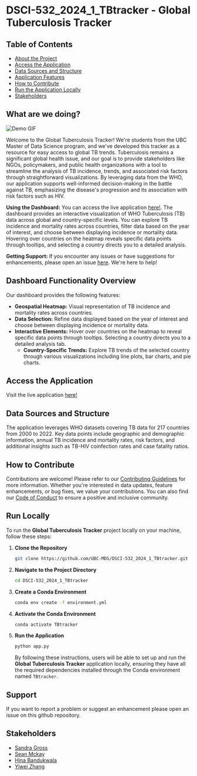 # DSCI-532_2024_1_TBtracker - Global Tuberculosis Tracker

## Table of Contents

- [About the Project](#what-are-we-doing)
- [Access the Application](#access-the-application)
- [Data Sources and Structure](#data-sources-and-structure)
- [Application Features](#dashboard-functionality-overview)
- [How to Contribute](#how-to-contribute)
- [Run the Application Locally](#run-locally)
- [Stakeholders](#stakeholders)

## What are we doing?

![Demo GIF](https://github.com/UBC-MDS/DSCI-532_2024_1_TBtracker/blob/main/img/demo.gif?raw=true)

Welcome to the Global Tuberculosis Tracker! We're students from the UBC Master of Data Science program, and we've developed this tracker as a resource for easy access to global TB trends. Tuberculosis remains a significant global health issue, and our goal is to provide stakeholders like NGOs, policymakers, and public health organizations with a tool to streamline the analysis of TB incidence, trends, and associated risk factors through straightforward visualizations. By leveraging data from the WHO, our application supports well-informed decision-making in the battle against TB, emphasizing the disease's progression and its association with risk factors such as HIV.

**Using the Dashboard:**
You can access the live application [here!](https://dsci-532-2024-1-tbtracker.onrender.com/). The dashboard provides an interactive visualization of WHO Tuberculosis (TB) data across global and country-specific levels. You can explore TB incidence and mortality rates across countries, filter data based on the year of interest, and choose between displaying incidence or mortality data. Hovering over countries on the heatmap reveals specific data points through tooltips, and selecting a country directs you to a detailed analysis. 

**Getting Support:**
If you encounter any issues or have suggestions for enhancements, please open an issue [here](https://github.com/UBC-MDS/DSCI-532_2024_1_TBtracker/issues). We're here to help!

## Dashboard Functionality Overview

Our dashboard provides the following features:

- **Geospatial Heatmap:** Visual representation of TB incidence and mortality rates across countries.
- **Data Selection:** Refine data displayed based on the year of interest and choose between displaying incidence or mortality data.
- **Interactive Elements:** Hover over countries on the heatmap to reveal specific data points through tooltips. Selecting a country directs you to a detailed analysis tab.
    - **Country-Specific Trends:** Explore TB trends of the selected country through various visualizations including line plots, bar charts, and pie charts.

## Access the Application

Visit the live application [here!](https://dsci-532-2024-1-tbtracker.onrender.com/)

## Data Sources and Structure

The application leverages WHO datasets covering TB data for 217 countries from 2000 to 2022. Key data points include geographic and demographic information, annual TB incidence and mortality rates, risk factors, and additional insights such as TB-HIV coinfection rates and case fatality ratios.

## How to Contribute

Contributions are welcome! Please refer to our [Contributing Guidelines](/CONTRIBUTING.md) for more information. Whether you're interested in data updates, feature enhancements, or bug fixes, we value your contributions. You can also find our [Code of Conduct](/CODE_OF_CONDUCT.md) to ensure a positive and inclusive community.

## Run Locally

To run the **Global Tuberculosis Tracker** project locally on your machine, follow these steps:

1. **Clone the Repository**

    ```bash
    git clone https://github.com/UBC-MDS/DSCI-532_2024_1_TBtracker.git
    ```

2. **Navigate to the Project Directory**

    ```bash
    cd DSCI-532_2024_1_TBtracker
    ```

3. **Create a Conda Environment**

    ```bash
    conda env create -f environment.yml
    ```

4. **Activate the Conda Environment**

    ```bash
    conda activate TBtracker
    ```

5. **Run the Application**

    ```bash
    python app.py
    ```

    By following these instructions, users will be able to set up and run the **Global Tuberculosis Tracker** application locally, ensuring they have all the required dependencies installed through the Conda environment named `TBtracker`.

## Support

If you want to report a problem or suggest an enhancement please open an issue on this github repository.

## Stakeholders
- [Sandra Gross](https://github.com/sandygross)
- [Sean Mckay](https://github.com/sean-m-mckay)
- [Hina Bandukwala](https://github.com/hbandukw)
- [Yiwei Zhang](https://github.com/zywkloo)
